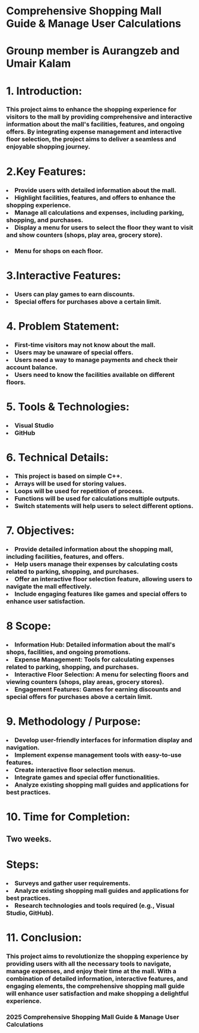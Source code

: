 <h1>Comprehensive Shopping Mall Guide & Manage User Calculations</h1>
<h1> Grounp member is   Aurangzeb  and Umair Kalam</h1>
<h1>1. Introduction:</h1>
 <h3>
 <p>This project aims to enhance the shopping experience for visitors to the mall by providing comprehensive and interactive information about the mall's facilities, features, and ongoing offers. By integrating expense management and interactive floor selection, the project aims to deliver a seamless and enjoyable shopping journey. </p>
</h3>
<h1>2.Key Features:</h1>

<h3>
<li>Provide users with detailed information about the mall.</li>
<li>Highlight facilities, features, and offers to enhance the shopping experience.</li>
<li>Manage all calculations and expenses, including parking, shopping, and purchases.</li>
<li>Display a menu for users to select the floor they want to visit and show counters (shops, play area, grocery store).</li>
</h3>
 <h3><li>Menu for shops on each floor.</li></h3>
<h1>3.Interactive Features:</h1>
<h3><li>Users can play games to earn discounts.</li>
<li>Special offers for purchases above a certain limit.</li></h3>
<h1>4. Problem Statement:</h1>
 <h3><li>First-time visitors may not know about the mall.</li>
<li>Users may be unaware of special offers.</li>
<li>Users need a way to manage payments and check their account balance.</li>
<li>Users need to know the facilities available on different floors.</li></h3>
<h1>5. Tools & Technologies:</h1>
<h3><li>Visual Studio</li>
<li>GitHub</li></h3>
<h1>6. Technical Details:</h1>
<h3><li>This project is based on simple C++.</li>
<li>Arrays will be used for storing values.</li>
<li>Loops will be used for repetition of process.</li>
<li>Functions will be used for calculations multiple outputs.</li>
<li>Switch statements will help users to select different options.</li></h3>
        

<h1>7. Objectives:</h1>
<h3><li>Provide detailed information about the shopping mall, including facilities, features, and offers.</li>
<li>Help users manage their expenses by calculating costs related to parking, shopping, and purchases.</li>
<li>Offer an interactive floor selection feature, allowing users to navigate the mall effectively.</li>
<li>Include engaging features like games and special offers to enhance user satisfaction.</li></h3>


        
<h1>8 Scope:</h1>

 <h3><li><strong>Information Hub:</strong> Detailed information about the mall's shops, facilities, and ongoing promotions.</li>
<li><strong>Expense Management:</strong> Tools for calculating expenses related to parking, shopping, and purchases.</li>
<li><strong>Interactive Floor Selection:</strong> A menu for selecting floors and viewing counters (shops, play areas, grocery stores).</li>
<li><strong>Engagement Features:</strong> Games for earning discounts and special offers for purchases above a certain limit.</li></h3>
<h1>9. Methodology / Purpose:</h1>

<h3><li>Develop user-friendly interfaces for information display and navigation.</li>
<li>Implement expense management tools with easy-to-use features.</li>
<li>Create interactive floor selection menus.</li>
<li>Integrate games and special offer functionalities.</li>
<li>Analyze existing shopping mall guides and applications for best practices.</li></h3>


        
<h1>10. Time for Completion:</h1>
<h2>Two weeks.</h2>
<h1>Steps:</h1>

<h3><li>Surveys and gather user requirements.</li>
<li>Analyze existing shopping mall guides and applications for best practices.</li>
<li>Research technologies and tools required (e.g., Visual Studio, GitHub).</li></h3>


<h1>11. Conclusion:</h1>
<h3><p>This project aims to revolutionize the shopping experience by providing users with all the necessary tools to navigate, manage expenses, and enjoy their time at the mall. With a combination of detailed information, interactive features, and engaging elements, the comprehensive shopping mall guide will enhance user satisfaction and make shopping a delightful experience.</p></h3>


<h3><p> 2025 Comprehensive Shopping Mall Guide & Manage User Calculations</p></h3>
